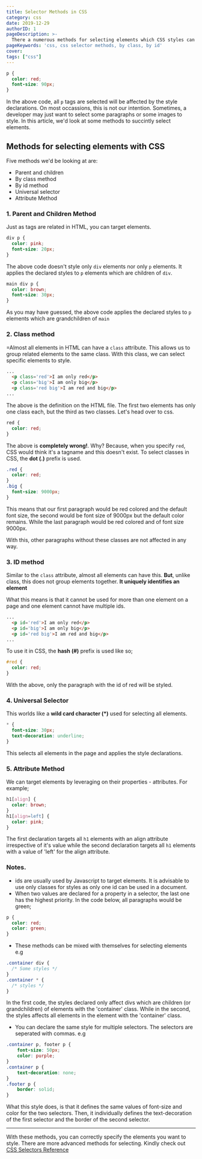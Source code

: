 ```yaml
---
title: Selector Methods in CSS
category: css
date: 2019-12-29
authorID: 1
pageDescription: >-
  There a numerous methods for selecting elements which CSS styles can be applied to. In this article, we'd be looking at some of them.
pageKeywords: 'css, css selector methods, by class, by id'
cover:
tags: ["css"]
---
```

```css
p {
  color: red;
  font-size: 90px;
}
```
In the above code, all `p` tags are selected will be affected by the style declarations. On most occassions, this is not our intention. Sometimes, a developer may just want to select some paragraphs or some images to style. In this article, we'd look at some methods to succintly select elements.

## Methods for selecting elements with CSS

Five methods we'd be looking at are:
- Parent and children
- By class method
- By id method
- Universal selector
- Attribute Method

### 1. Parent and Children Method
Just as tags are related in HTML, you can target elements.
```css
div p {
  color: pink;
  font-size: 20px;
}
```
The above code doesn't style only `div` elements nor only `p` elements. It applies the declared styles to `p` elements which are children of `div`.
```css
main div p {
  color: brown;
  font-size: 30px;
}
```
As you may have guessed, the above code applies the declared styles to `p` elements which are grandchildren of `main`

### 2. Class method
=Almost all elements in HTML can have a `class` attribute. This allows us to group related elements to the same class. With this class, we can select specific elements to style.
```html
...
  <p class='red'>I am only red</p>
  <p class='big'>I am only big</p>
  <p class='red big'>I am red and big</p>
...
```
The above is the definition on the HTML file. The first two elements has only one class each, but the third as two classes. Let's head over to css.
```css
red {
  color: red;
}
```
The above is **completely wrong!**. Why? Because, when you specify `red`, CSS would think it's a tagname and this doesn't exist. To select classes in CSS, the **dot (.)** prefix is used.
```css
.red {
  color: red;
}
.big {
  font-size: 9000px;
}
```
This means that our first paragraph would be red colored and the default font size, the second would be font size of 9000px but the default color remains. While the last paragraph would be red colored and of font size 9000px.

With this, other paragraphs without these classes are not affected in any way.

### 3. ID method
Similar to the `class` attribute, almost all elements can have this. **But**, unlike class, this does not group elements together. **It uniquely identifies an element**

What this means is that it cannot be used for more than one element on a page and one element cannot have multiple ids.
```html
...
  <p id='red'>I am only red</p>
  <p id='big'>I am only big</p>
  <p id='red big'>I am red and big</p>
...
```
To use it in CSS, the **hash (#)** prefix is used like so;
```css
#red {
  color: red;
}
```
With the above, only the paragraph with the id of red will be styled.

### 4. Universal Selector
This worlds like a **wild card character (*)** used for selecting all elements.
```css
* {
  font-size: 30px;
  text-decoration: underline;
}
```
This selects all elements in the page and applies the style declarations.

### 5. Attribute Method
We can target elements by leveraging on their properties - attributes. For example;
```css
h1[align] {
  color: brown;
}
h1[align=left] {
  color: pink;
}
```
The first declaration targets all `h1` elements with an align attribute irrespective of it's value while the second declaration targets all `h1` elements with a value of 'left' for the align attribute.

### Notes.
- ids are usually used by Javascript to target elements. It is advisable to use only classes for styles as only one id can be used in a document.
- When two values are declared for a property in a selector, the last one has the highest priority. In the code below, all paragraphs would be green;

```css
p {
  color: red;
  color: green;
}
```
- These methods can be mixed with themselves for selecting elements e.g

```css
.container div {
  /* Some styles */
}
.container * {
  /* styles */
}
```
In the first code, the styles declared only affect divs which are children (or grandchildren) of elements with the 'container' class. While in the second, the styles affects all elements in the element with the 'container' class.
- You can declare the same style for multiple selectors. The selectors are seperated with commas. e.g

```css
.container p, footer p {
    font-size: 50px;
    color: purple;
}
.container p {
    text-decoration: none;
}
.footer p {
    border: solid;
}
```
What this style does, is that it defines the same values of font-size and color for the two selectors. Then, it individually defines the text-decoration of the first selector and the border of the second selector.

-----

With these methods, you can correctly specify the elements you want to style. There are more advanced methods for selecting. Kindly check out [CSS Selectors Reference](https://w3schools.com/cssref/css_selectors.asp)